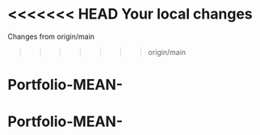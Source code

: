 <<<<<<< HEAD
Your local changes
=======
Changes from origin/main
>>>>>>> origin/main
# Portfolio-MEAN-
# Portfolio-MEAN-
